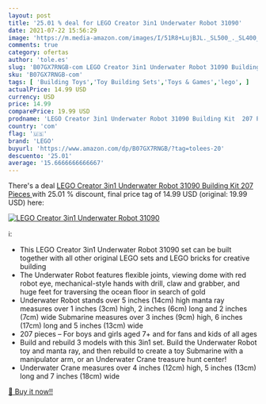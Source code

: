 ```yaml
---
layout: post
title: '25.01 % deal for LEGO Creator 3in1 Underwater Robot 31090'
date: 2021-07-22 15:56:29
image: 'https://m.media-amazon.com/images/I/51R8+LujBJL._SL500_._SL400_.jpg'
comments: true
category: ofertas
author: 'tole.es'
slug: 'B07GX7RNGB-com LEGO Creator 3in1 Underwater Robot 31090 Building Kit 207...'
sku: 'B07GX7RNGB-com'
tags: [ 'Building Toys','Toy Building Sets','Toys & Games','lego', ]
actualPrice: 14.99 USD
currency: USD
price: 14.99
comparePrice: 19.99 USD
prodname: 'LEGO Creator 3in1 Underwater Robot 31090 Building Kit  207 Pieces '
country: 'com'
flag: '🇺🇸'
brand: 'LEGO'
buyurl: 'https://www.amazon.com/dp/B07GX7RNGB/?tag=tolees-20'
descuento: '25.01'
average: '15.6666666666667'
---
```


There's a deal [LEGO Creator 3in1 Underwater Robot 31090 Building Kit  207 Pieces ](https://www.amazon.com/dp/B07GX7RNGB/?tag=tolees-20)  with  25.01 % discount, final price tag of  14.99 USD (original: 19.99 USD) here:

[![LEGO Creator 3in1 Underwater Robot 31090](https://m.media-amazon.com/images/I/51R8+LujBJL._SL500_._SL400_.jpg)](https://www.amazon.com/dp/B07GX7RNGB/?tag=tolees-20)

ℹ️:

- This LEGO Creator 3in1 Underwater Robot 31090 set can be built together with all other original LEGO sets and LEGO bricks for creative building
- The Underwater Robot features flexible joints, viewing dome with red robot eye, mechanical-style hands with drill, claw and grabber, and huge feet for traversing the ocean floor in search of gold
- Underwater Robot stands over 5 inches (14cm) high manta ray measures over 1 inches (3cm) high, 2 inches (6cm) long and 2 inches (7cm) wide Submarine measures over 3 inches (9cm) high, 6 inches (17cm) long and 5 inches (13cm) wide
- 207 pieces – For boys and girls aged 7+ and for fans and kids of all ages
- Build and rebuild 3 models with this 3in1 set. Build the Underwater Robot toy and manta ray, and then rebuild to create a toy Submarine with a manipulator arm, or an Underwater Crane treasure hunt center!
- Underwater Crane measures over 4 inches (12cm) high, 5 inches (13cm) long and 7 inches (18cm) wide

[🛒 Buy it now!!](https://www.amazon.com/dp/B07GX7RNGB/?tag=tolees-20)
